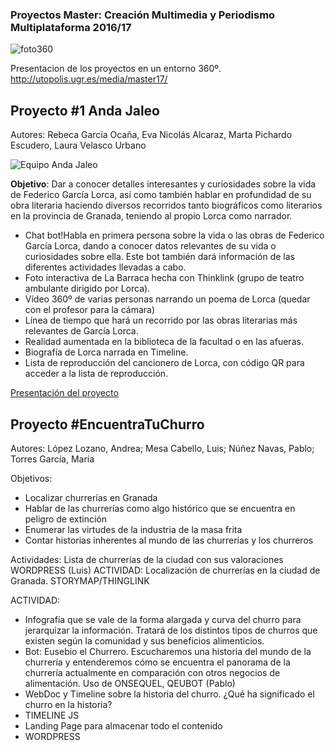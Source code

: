 


### Proyectos Master: Creación Multimedia y Periodismo Multiplataforma 2016/17 



![foto360](https://github.com/mgea/PeriodismoMultimedia/blob/master/2017/foto360_1.png)

Presentacion de los proyectos en un entorno 360º.  http://utopolis.ugr.es/media/master17/



## Proyecto #1 Anda Jaleo

Autores: Rebeca García Ocaña, Eva Nicolás Alcaraz, Marta Pichardo Escudero, Laura Velasco Urbano
 
 ![Equipo Anda Jaleo](https://github.com/mgea/PeriodismoMultimedia/blob/master/2017/AndaJaleo.JPG)
 
**Objetivo**: Dar a conocer detalles interesantes y curiosidades sobre la vida de Federico García Lorca, así como también hablar en profundidad de su obra literaria haciendo diversos recorridos tanto biográficos como literarios en la provincia de Granada, teniendo al propio Lorca como narrador.

* Chat bot!Habla en primera persona sobre la vida o las obras de Federico García Lorca, dando a conocer datos relevantes de su vida o curiosidades sobre ella. Este bot también dará información de las diferentes actividades llevadas a cabo.
* Foto interactiva de La Barraca hecha con Thinklink (grupo de teatro ambulante dirigido por Lorca).
* Vídeo 360º de varias personas narrando un poema de Lorca (quedar con el profesor para la cámara)
* Línea de tiempo que hará un recorrido por las obras literarias más relevantes de García Lorca.
* Realidad aumentada en la biblioteca de la facultad o en las afueras.
* Biografía de Lorca narrada en Timeline.
* Lista de reproducción del cancionero de Lorca, con código QR para acceder a la lista de reproducción.

[Presentación del proyecto](https://github.com/mgea/PeriodismoMultimedia/blob/master/2017/Anda_jaleo.pdf) 

## Proyecto #EncuentraTuChurro

Autores: López Lozano, Andrea; Mesa Cabello, Luis; Núñez Navas, Pablo; Torres García, María

Objetivos: 
- Localizar churrerías en Granada
- Hablar de las churrerías como algo histórico que se encuentra en peligro de extinción
- Enumerar las virtudes de la industria de la masa frita
- Contar historias inherentes al mundo de las churrerías y los churreros


Actividades: 
Lista de churrerías de la ciudad con
sus valoraciones WORDPRESS (Luis)
ACTIVIDAD:
Localización de churrerías en la ciudad de Granada.
STORYMAP/THINGLINK
 
 
ACTIVIDAD:

*  Infografía que se vale de la forma alargada y curva del churro para jerarquizar la información. Tratará de los distintos tipos de churros que existen según la comunidad y sus beneficios alimenticios.
* Bot: Eusebio el Churrero. Escucharemos una historia del mundo de la churrería y entenderemos cómo se encuentra el panorama de la churrería actualmente en comparación con otros negocios de alimentación. Uso de ONSEQUEL, QEUBOT (Pablo)
* WebDoc y Timeline sobre la historia del churro. ¿Qué ha significado el churro en la historia?
* TIMELINE JS
* Landing Page para almacenar todo el contenido
* WORDPRESS 




 


